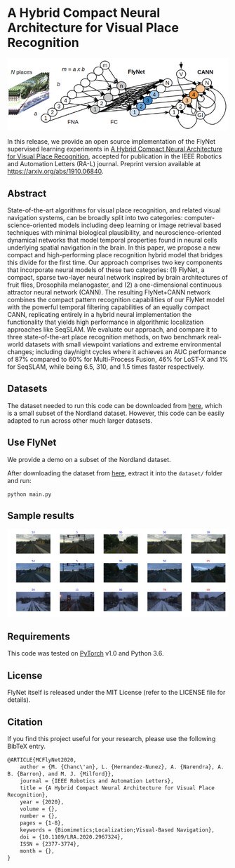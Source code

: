 # A Hybrid Compact Neural Architecture for Visual Place Recognition

![](readme/flynet_cann.png)

In this release, we provide an open source implementation of the FlyNet supervised learning experiments in [A Hybrid Compact Neural Architecture for Visual Place Recognition](https://doi.org/10.1109/LRA.2020.2967324), accepted for publication in the IEEE Robotics and Automation Letters (RA-L) journal. Preprint version available at https://arxiv.org/abs/1910.06840.

## Abstract

State-of-the-art algorithms for visual place recognition, and related visual navigation systems, can be broadly split into two categories: computer-science-oriented models including deep learning or image retrieval based techniques with minimal biological plausibility, and neuroscience-oriented dynamical networks that model temporal properties found in neural cells underlying spatial navigation in the brain. In this paper, we propose a new compact and high-performing place recognition hybrid model that bridges this divide for the first time. Our approach comprises two key components that incorporate neural models of these two categories: (1) FlyNet, a compact, sparse two-layer neural network inspired by brain architectures of fruit flies, Drosophila melanogaster, and (2) a one-dimensional continuous attractor neural network (CANN). The resulting FlyNet+CANN network combines the compact pattern recognition capabilities of our FlyNet model with the powerful temporal filtering capabilities of an equally compact CANN, replicating entirely in a hybrid neural implementation the functionality that yields high performance in algorithmic localization approaches like SeqSLAM. We evaluate our approach, and compare it to three state-of-the-art place recognition methods, on two benchmark real-world datasets with small viewpoint variations and extreme environmental changes; including day/night cycles where it achieves an AUC performance of 87% compared to 60% for Multi-Process Fusion, 46% for LoST-X and 1% for SeqSLAM, while being 6.5, 310, and 1.5 times faster respectively.

## Datasets

The dataset needed to run this code can be downloaded from
[here](https://drive.google.com/open?id=1xrHKrHYgSqrMk9-XeC1qIe8UYDmOsgfd), which is a small subset of the Nordland dataset. However, this code can be easily adapted to run across other much larger datasets.

## Use FlyNet

We provide a demo on a subset of the Nordland dataset.

After downloading the dataset from [here](https://drive.google.com/open?id=1xrHKrHYgSqrMk9-XeC1qIe8UYDmOsgfd), extract it into the `dataset/` folder and run:

	python main.py


## Sample results

![](results/demo_flynet_nordland.jpg)


## Requirements

This code was tested on [PyTorch](https://pytorch.org/) v1.0 and Python 3.6.


## License

FlyNet itself is released under the MIT License (refer to the LICENSE file for details).


## Citation

If you find this project useful for your research, please use the following BibTeX entry.

	@ARTICLE{MCFlyNet2020,
		author = {M. {Chanc\'an}, L. {Hernandez-Nunez}, A. {Narendra}, A. B. {Barron}, and M. J. {Milford}},
		journal = {IEEE Robotics and Automation Letters},
		title = {A Hybrid Compact Neural Architecture for Visual Place Recognition},
		year = {2020},
		volume = {},
		number = {},
		pages = {1-8},
		keywords = {Biomimetics;Localization;Visual-Based Navigation},
		doi = {10.1109/LRA.2020.2967324},
		ISSN = {2377-3774},
		month = {},
	}

